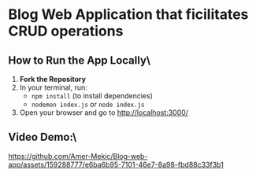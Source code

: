 # Blog Web Application that ficilitates **CRUD** operations

## How to Run the App Locally\
1. **Fork the Repository**
2. In your terminal, run:
   - `npm install` (to install dependencies)
   - `nodemon index.js` or `node index.js`
3. Open your browser and go to [http://localhost:3000/](http://localhost:3000/)

## Video Demo:\

https://github.com/Amer-Mekic/Blog-web-app/assets/159288777/e6ba6b95-7101-46e7-8a98-fbd88c33f3b1

